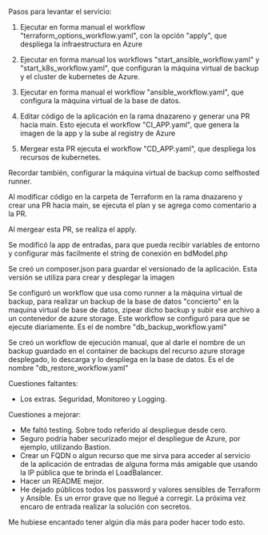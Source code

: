 Pasos para levantar el servicio:

1) Ejecutar en forma manual el workflow "terraform_options_workflow.yaml", con la opción "apply", que despliega la infraestructura en Azure

2) Ejecutar en forma manual los workflows "start_ansible_workflow.yaml" y "start_k8s_workflow.yaml", que configuran la máquina virtual de backup y el cluster de kubernetes de Azure.

3) Ejecutar en forma manual el workflow "ansible_workflow.yaml", que configura la máquina virtual de la base de datos.

4) Editar código de la aplicación en la rama dnazareno y generar una PR hacia main. Esto ejecuta el workflow "CI_APP.yaml", que genera la imagen de la app y la sube al registry de Azure

5) Mergear esta PR ejecuta el workflow "CD_APP.yaml", que despliega los recursos de kubernetes.

Recordar también, configurar la máquina virtual de backup como selfhosted runner.

Al modificar código en la carpeta de Terraform en la rama dnazareno y crear una PR hacia main, se ejecuta el plan y se agrega como comentario a la PR.

Al mergear esta PR, se realiza el apply.

Se modificó la app de entradas, para que pueda recibir variables de entorno y configurar más facilmente el string de conexión en bdModel.php

Se creó un composer.json para guardar el versionado de la aplicación. Esta versión se utiliza para crear y desplegar la imagen

Se configuró un workflow que usa como runner a la máquina virtual de backup, para realizar un backup de la base de datos "concierto" en la maquina virtual de base de datos, zipear dicho backup y subir ese archivo a un contenedor de azure storage. Este workflow se configuró para que se ejecute diariamente. Es el de nombre "db_backup_workflow.yaml"

Se creó un workflow de ejecución manual, que al darle el nombre de un backup guardado en el container de backups del recurso azure storage desplegado, lo descarga y lo despliega en la base de datos. Es el de nombre "db_restore_workflow.yaml"

Cuestiones faltantes:
- Los extras. Seguridad, Monitoreo y Logging.

Cuestiones a mejorar:
- Me faltó testing. Sobre todo referido al despliegue desde cero.
- Seguro podría haber securizado mejor el despliegue de Azure, por ejemplo, utilizando Bastion.
- Crear un FQDN o algun recurso que me sirva para acceder al servicio de la aplicación de entradas de alguna forma más amigable que usando la IP pública que te brinda el LoadBalancer.
- Hacer un README mejor.
- He dejado públicos todos los password y valores sensibles de Terraform y Ansible. Es un error grave que no llegué a corregir. La próxima vez encaro de entrada realizar la solución con secretos.

Me hubiese encantado tener algún día más para poder hacer todo esto.
